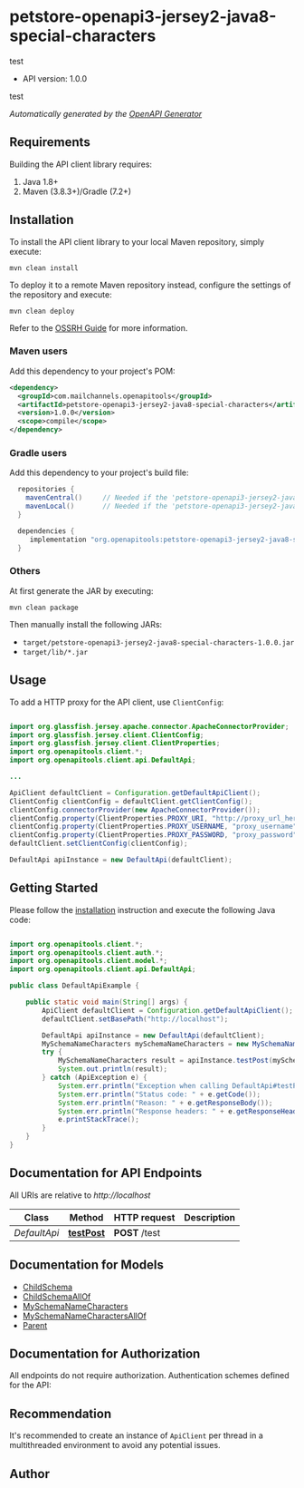 # petstore-openapi3-jersey2-java8-special-characters

test

- API version: 1.0.0

test


*Automatically generated by the [OpenAPI Generator](https://openapi-generator.tech)*

## Requirements

Building the API client library requires:

1. Java 1.8+
2. Maven (3.8.3+)/Gradle (7.2+)

## Installation

To install the API client library to your local Maven repository, simply execute:

```shell
mvn clean install
```

To deploy it to a remote Maven repository instead, configure the settings of the repository and execute:

```shell
mvn clean deploy
```

Refer to the [OSSRH Guide](http://central.sonatype.org/pages/ossrh-guide.html) for more information.

### Maven users

Add this dependency to your project's POM:

```xml
<dependency>
  <groupId>com.mailchannels.openapitools</groupId>
  <artifactId>petstore-openapi3-jersey2-java8-special-characters</artifactId>
  <version>1.0.0</version>
  <scope>compile</scope>
</dependency>
```

### Gradle users

Add this dependency to your project's build file:

```groovy
  repositories {
    mavenCentral()     // Needed if the 'petstore-openapi3-jersey2-java8-special-characters' jar has been published to maven central.
    mavenLocal()       // Needed if the 'petstore-openapi3-jersey2-java8-special-characters' jar has been published to the local maven repo.
  }

  dependencies {
     implementation "org.openapitools:petstore-openapi3-jersey2-java8-special-characters:1.0.0"
  }
```

### Others

At first generate the JAR by executing:

```shell
mvn clean package
```

Then manually install the following JARs:

- `target/petstore-openapi3-jersey2-java8-special-characters-1.0.0.jar`
- `target/lib/*.jar`

## Usage

To add a HTTP proxy for the API client, use `ClientConfig`:
```java

import org.glassfish.jersey.apache.connector.ApacheConnectorProvider;
import org.glassfish.jersey.client.ClientConfig;
import org.glassfish.jersey.client.ClientProperties;
import org.openapitools.client.*;
import org.openapitools.client.api.DefaultApi;

...

ApiClient defaultClient = Configuration.getDefaultApiClient();
ClientConfig clientConfig = defaultClient.getClientConfig();
clientConfig.connectorProvider(new ApacheConnectorProvider());
clientConfig.property(ClientProperties.PROXY_URI, "http://proxy_url_here");
clientConfig.property(ClientProperties.PROXY_USERNAME, "proxy_username");
clientConfig.property(ClientProperties.PROXY_PASSWORD, "proxy_password");
defaultClient.setClientConfig(clientConfig);

DefaultApi apiInstance = new DefaultApi(defaultClient);

```

## Getting Started

Please follow the [installation](#installation) instruction and execute the following Java code:

```java

import org.openapitools.client.*;
import org.openapitools.client.auth.*;
import org.openapitools.client.model.*;
import org.openapitools.client.api.DefaultApi;

public class DefaultApiExample {

    public static void main(String[] args) {
        ApiClient defaultClient = Configuration.getDefaultApiClient();
        defaultClient.setBasePath("http://localhost");

        DefaultApi apiInstance = new DefaultApi(defaultClient);
        MySchemaNameCharacters mySchemaNameCharacters = new MySchemaNameCharacters(); // MySchemaNameCharacters |
        try {
            MySchemaNameCharacters result = apiInstance.testPost(mySchemaNameCharacters);
            System.out.println(result);
        } catch (ApiException e) {
            System.err.println("Exception when calling DefaultApi#testPost");
            System.err.println("Status code: " + e.getCode());
            System.err.println("Reason: " + e.getResponseBody());
            System.err.println("Response headers: " + e.getResponseHeaders());
            e.printStackTrace();
        }
    }
}

```

## Documentation for API Endpoints

All URIs are relative to *http://localhost*

Class | Method | HTTP request | Description
------------ | ------------- | ------------- | -------------
*DefaultApi* | [**testPost**](docs/DefaultApi.md#testPost) | **POST** /test |


## Documentation for Models

 - [ChildSchema](docs/ChildSchema.md)
 - [ChildSchemaAllOf](docs/ChildSchemaAllOf.md)
 - [MySchemaNameCharacters](docs/MySchemaNameCharacters.md)
 - [MySchemaNameCharactersAllOf](docs/MySchemaNameCharactersAllOf.md)
 - [Parent](docs/Parent.md)


## Documentation for Authorization

All endpoints do not require authorization.
Authentication schemes defined for the API:

## Recommendation

It's recommended to create an instance of `ApiClient` per thread in a multithreaded environment to avoid any potential issues.

## Author



